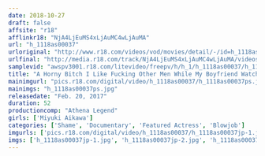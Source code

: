 ```yaml
---
date: 2018-10-27
draft: false
affsite: "r18"
afflinkr18: "NjA4LjEuMS4xLjAuMC4wLjAuMA"
url: "h_1118as00037"
urloriginal: "http://www.r18.com/videos/vod/movies/detail/-/id=h_1118as00037"
urlfinal: "http://media.r18.com/track/NjA4LjEuMS4xLjAuMC4wLjAuMA/videos/vod/movies/detail/-/id=h_1118as00037"
samplevid: "awspv3001.r18.com/litevideo/freepv/h/h_1/h_1118as00037/h_1118as00037_dmb_s.mp4"
title: "A Horny Bitch I Like Fucking Other Men While My Boyfriend Watches... Miyuki Aikawa"
mainimgurl: "pics.r18.com/digital/video/h_1118as00037/h_1118as00037ps.jpg"
mainimgs: "h_1118as00037ps.jpg"
releasedate: "Feb. 20, 2017"
duration: 52
productioncomp: "Athena Legend"
girls: ['Miyuki Aikawa']
categories: ['Shame', 'Documentary', 'Featured Actress', 'Blowjob']
imgurls: ['pics.r18.com/digital/video/h_1118as00037/h_1118as00037jp-1.jpg', 'pics.r18.com/digital/video/h_1118as00037/h_1118as00037jp-2.jpg', 'pics.r18.com/digital/video/h_1118as00037/h_1118as00037jp-3.jpg', 'pics.r18.com/digital/video/h_1118as00037/h_1118as00037jp-4.jpg', 'pics.r18.com/digital/video/h_1118as00037/h_1118as00037jp-5.jpg', 'pics.r18.com/digital/video/h_1118as00037/h_1118as00037jp-6.jpg', 'pics.r18.com/digital/video/h_1118as00037/h_1118as00037jp-7.jpg', 'pics.r18.com/digital/video/h_1118as00037/h_1118as00037jp-8.jpg', 'pics.r18.com/digital/video/h_1118as00037/h_1118as00037jp-9.jpg', 'pics.r18.com/digital/video/h_1118as00037/h_1118as00037jp-10.jpg', 'pics.r18.com/digital/video/h_1118as00037/h_1118as00037jp-11.jpg', 'pics.r18.com/digital/video/h_1118as00037/h_1118as00037jp-12.jpg', 'pics.r18.com/digital/video/h_1118as00037/h_1118as00037jp-13.jpg', 'pics.r18.com/digital/video/h_1118as00037/h_1118as00037jp-14.jpg', 'pics.r18.com/digital/video/h_1118as00037/h_1118as00037jp-15.jpg', 'pics.r18.com/digital/video/h_1118as00037/h_1118as00037jp-16.jpg', 'pics.r18.com/digital/video/h_1118as00037/h_1118as00037jp-17.jpg', 'pics.r18.com/digital/video/h_1118as00037/h_1118as00037jp-18.jpg', 'pics.r18.com/digital/video/h_1118as00037/h_1118as00037jp-19.jpg', 'pics.r18.com/digital/video/h_1118as00037/h_1118as00037jp-20.jpg']
imgs: ['h_1118as00037jp-1.jpg', 'h_1118as00037jp-2.jpg', 'h_1118as00037jp-3.jpg', 'h_1118as00037jp-4.jpg', 'h_1118as00037jp-5.jpg', 'h_1118as00037jp-6.jpg', 'h_1118as00037jp-7.jpg', 'h_1118as00037jp-8.jpg', 'h_1118as00037jp-9.jpg', 'h_1118as00037jp-10.jpg', 'h_1118as00037jp-11.jpg', 'h_1118as00037jp-12.jpg', 'h_1118as00037jp-13.jpg', 'h_1118as00037jp-14.jpg', 'h_1118as00037jp-15.jpg', 'h_1118as00037jp-16.jpg', 'h_1118as00037jp-17.jpg', 'h_1118as00037jp-18.jpg', 'h_1118as00037jp-19.jpg', 'h_1118as00037jp-20.jpg']
---
```

